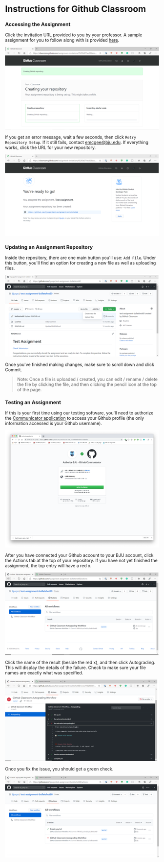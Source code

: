 # Instructions for Github Classroom

### Accessing the Assignment

Click the invitation URL provided to you by your professor.  A sample assignment for you to follow along with is provided [here](https://classroom.github.com/a/BCvKee2u).

![Github Invite Screen](images/webui/github-invite-screen.png)

If you get an error message, wait a few seconds, then click `Retry Repository Setup`.  If it still fails, contact emcgee@bju.edu.  If everything works, click the URL for your new repository.

![Github Invite Finished](images/webui/github-invite-finished.png)

### Updating an Assignment Repository

Inside the repository, there are one main button you'll use: `Add File`.  Under this button, you'll find an option for creating a new file as well as uploading files.

![Github Add File](images/webui/github-add-file.png)

Once you've finished making changes, make sure to scroll down and click Commit.

> Note: Once a file is uploaded / created, you can edit / rename / delete the file by clicking the file, and then clicking the pencil icon at the top of the page.

### Testing an Assignment

If this is your first time using our testing software, you'll need to authorize the [Communicator application](https://protect.bju.edu/cps/checker/test/test) to access your Github profile (the only information accessed is your Github username).

![Checker Install](images/webui/install-oauth.png)

After you have connected your Github account to your BJU account, click the Actions tab at the top of your repository.  If you have not yet finished the assignment, the top entry will have a red x.  

![Github Test Failure](images/webui/github-test-failed.png)

Click the name of the result (beside the red x), and then click Autograding.  This will display the details of the failure.  Check to make sure your file names are exactly what was specified.

![Github Test Failure Details](images/webui/github-test-failed-details.png)

Once you fix the issue, you should get a green check.

![Github Test Failure](images/webui/github-test-success.png)

